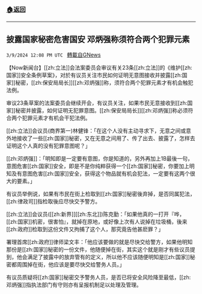 ###  [:house:返回](README.md)
---


## 披露国家秘密危害国安 邓炳强称须符合两个犯罪元素
`3/9/2024 12:08 PM UTC ` [轉載自GNews](https://gnews.org/articles/2379865)

【Now新闻台】[[zh:立法]]会法案委员会审议有关23条[[zh:立法]]的《维护[[zh:国家]]安全条例草案》，对於有议员关注市民如何证明无意图接收并披露[[zh:国家]]秘密，[[zh:保安局局长]][[zh:邓炳强]]称，须符合两个犯罪元素才有机会触犯法例。

审议23条草案的法案委员会继续开会，有议员关注，如果市民无意接收到[[zh:国家]]秘密并披露，如何证明无犯罪意图。[[zh:保安局局长]][[zh:邓炳强]]称必须符合两个犯罪元素才有机会干犯法例。

[[zh:立法]]会议员(商界第一)林健锋：「在这个人没有主动寻求下，无意之间或意外地接收了一些[[zh:国家]]秘密，又在无意之间用了、传了出去、披露了，怎样去证明这个人真的没有犯罪意图呢？」

[[zh:邓炳强]]：「明知即是一定要有意图，你是知道的，另外再加上1B最後一句，意图危害[[zh:国家]]安全，即是不是你纯粹获得一个[[zh:国家]]秘密，你要加上明知及有意图危害[[zh:国家]]安全，获得这个物品就有机会犯法，一定要有这两个很大的要素。」

有议员举例说，如果有市民在街上检取到[[zh:国家]]秘密後弃掉，是否同属犯法，[[zh:律政司]]指检取後应尽快交予警方。

[[zh:立法]]会议员([[zh:新界]][[zh:东北]])陈克勤：「如果他真的一打开『哗，[[zh:国家]]机密，很害怕』，就掉在原地，或好像上次有人说掉在垃圾桶，後来[[zh:政府]]检取到这份文件又拘捕了这个人，那究竟告他甚麽罪？」

署理首席[[zh:政府]]律师梁文丰：「他应该要做的就是尽快交给警方，如果他明知那份是[[zh:国家]]秘密的一份文件，他随便掉在街，其实这个就是刚才有些议员提到，他会满足了披露中的放弃管有的定义，所以他不应该随便明知是[[zh:国家]]秘密都周围掉在街，他应该是要尽快交给警务人员。」

有议员质疑将[[zh:国家]]秘密交予警务人员，是否已将安全风险降至最低，[[zh:邓炳强]]指执法部门有守则亦有呈报机制足以处理及管理。
